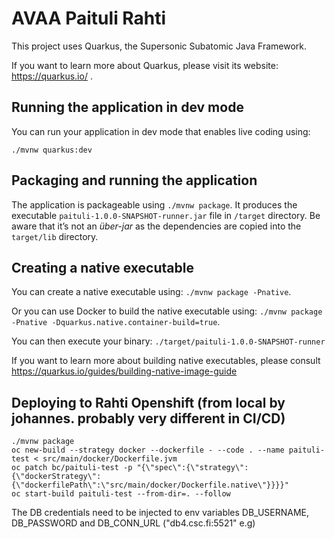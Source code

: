 # AVAA Paituli Rahti

This project uses Quarkus, the Supersonic Subatomic Java Framework.

If you want to learn more about Quarkus, please visit its website: https://quarkus.io/ .

## Running the application in dev mode

You can run your application in dev mode that enables live coding using:
```
./mvnw quarkus:dev
```

## Packaging and running the application

The application is packageable using `./mvnw package`.
It produces the executable `paituli-1.0.0-SNAPSHOT-runner.jar` file in `/target` directory.
Be aware that it’s not an _über-jar_ as the dependencies are copied into the `target/lib` directory.

## Creating a native executable

You can create a native executable using: `./mvnw package -Pnative`.

Or you can use Docker to build the native executable using: `./mvnw package -Pnative -Dquarkus.native.container-build=true`.

You can then execute your binary: `./target/paituli-1.0.0-SNAPSHOT-runner`

If you want to learn more about building native executables, please consult https://quarkus.io/guides/building-native-image-guide 

## Deploying to Rahti Openshift (from local by johannes. probably very different in CI/CD)
```
./mvnw package
oc new-build --strategy docker --dockerfile - --code . --name paituli-test < src/main/docker/Dockerfile.jvm
oc patch bc/paituli-test -p "{\"spec\":{\"strategy\":{\"dockerStrategy\":{\"dockerfilePath\":\"src/main/docker/Dockerfile.native\"}}}}"
oc start-build paituli-test --from-dir=. --follow
```

The DB credentials need to be injected to env variables DB_USERNAME, DB_PASSWORD and DB_CONN_URL ("db4.csc.fi:5521" e.g)


